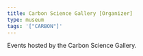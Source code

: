 ```yaml
---
title: Carbon Science Gallery [Organizer]
type: museum
tags: '["CARBON"]'
--- 
```

Events hosted by the Carbon Science Gallery.
